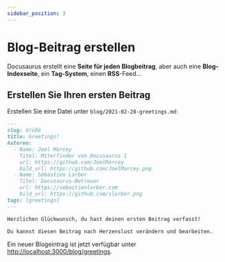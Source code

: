 ```yaml
---
sidebar_position: 3
---
```


# Blog-Beitrag erstellen

Docusaurus erstellt eine **Seite für jeden Blogbeitrag**, aber auch eine **Blog-Indexseite**, ein **Tag-System**, einen **RSS**-Feed...

## Erstellen Sie Ihren ersten Beitrag

Erstellen Sie eine Datei unter `blog/2021-02-28-greetings.md`:

```md title="blog/2021-02-28-greetings.md"
---
slug: Grüße
title: Greetings!
Autoren:
  - Name: Joel Marcey
    Titel: Miterfinder von Docusaurus 1
    url: https://github.com/JoelMarcey
    bild_url: https://github.com/JoelMarcey.png
  - Name: Sébastien Lorber
    Titel: Docusaurus-Betreuer
    url: https://sebastienlorber.com
    bild_url: https://github.com/slorber.png
tags: [greetings]
---

Herzlichen Glückwunsch, du hast deinen ersten Beitrag verfasst!

Du kannst diesen Beitrag nach Herzenslust verändern und bearbeiten.
```

Ein neuer Blogeintrag ist jetzt verfügbar unter [http://localhost:3000/blog/greetings](http://localhost:3000/blog/greetings).